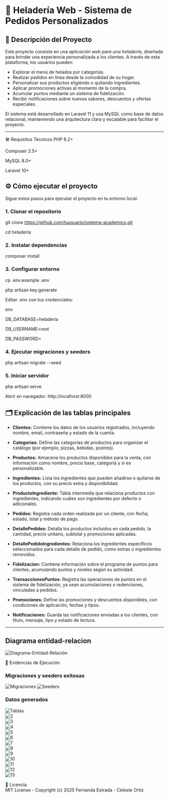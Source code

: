 # 🍦 Heladería Web - Sistema de Pedidos Personalizados

## 📝 Descripción del Proyecto

Este proyecto consiste en una *aplicación web para una heladería*, diseñada para brindar una experiencia personalizada a los clientes. A través de esta plataforma, los usuarios pueden:

- Explorar el menú de helados por categorías.
- Realizar pedidos en línea desde la comodidad de su hogar.
- Personalizar sus productos eligiendo o quitando ingredientes.
- Aplicar promociones activas al momento de la compra.
- Acumular puntos mediante un sistema de fidelización.
- Recibir notificaciones sobre nuevos sabores, descuentos y ofertas especiales.

El sistema está desarrollado en Laravel 11 y usa MySQL como base de datos relacional, manteniendo una arquitectura clara y escalable para facilitar el proyecto.

---
🛠 Requisitos Técnicos
PHP 8.2+

Composer 2.5+

MySQL 8.0+

Laravel 10+

## ⚙️ Cómo ejecutar el proyecto

Sigue estos pasos para ejecutar el proyecto en tu entorno local:

### 1. Clonar el repositorio

git clone https://github.com/tuusuario/sistema-academico.git

cd heladeria

### 2. Instalar dependencias
composer install

### 3. Configurar entorno
cp .env.example .env

php artisan key:generate

Editar .env con tus credenciales:

env

DB_DATABASE=heladeria

DB_USERNAME=root

DB_PASSWORD=

### 4. Ejecutar migraciones y seeders
php artisan migrate --seed

### 5. Iniciar servidor
php artisan serve

Abrir en navegador: http://localhost:8000

## 🗂 Explicación de las tablas principales

- **Clientes:** Contiene los datos de los usuarios registrados, incluyendo nombre, email, contraseña y estado de la cuenta.

- **Categorias:** Define las categorías de productos para organizar el catálogo (por ejemplo, pizzas, bebidas, postres).

- **Productos:** Almacena los productos disponibles para la venta, con información como nombre, precio base, categoría y si es personalizable.

- **Ingredientes:** Lista los ingredientes que pueden añadirse o quitarse de los productos, con su precio extra y disponibilidad.

- **ProductoIngrediente:** Tabla intermedia que relaciona productos con ingredientes, indicando cuáles son ingredientes por defecto o adicionales.

- **Pedidos:** Registra cada orden realizada por un cliente, con fecha, estado, total y método de pago.

- **DetallePedidos:** Detalla los productos incluidos en cada pedido, la cantidad, precio unitario, subtotal y promociones aplicadas.

- **DetallePedidoIngredientes:** Relaciona los ingredientes específicos seleccionados para cada detalle de pedido, como extras o ingredientes removidos.

- **Fidelizacion:** Contiene información sobre el programa de puntos para clientes, acumulando puntos y niveles según su actividad.

- **TransaccionesPuntos:** Registra las operaciones de puntos en el sistema de fidelización, ya sean acumulaciones o redenciones, vinculadas a pedidos.

- **Promociones:** Define las promociones y descuentos disponibles, con condiciones de aplicación, fechas y tipos.

- **Notificaciones:** Guarda las notificaciones enviadas a los clientes, con título, mensaje, tipo y estado de lectura.

---
## Diagrama entidad-relacion
![Diagrama-Entidad-Relación](img/Diagrama.png)

📸 Evidencias de Ejecución

### Migraciones y seeders exitosas

![Migraciones](img/Captura.PNG)
![Seeders](img/Captura1.PNG)

### Datos generados

![Tablas](img/1.png)  
![2](img/2.png)  
![3](img/3.png)  
![4](img/4.png)  
![5](img/5.png)  
![6](img/6.png)  
![7](img/7.png)  
![8](img/8.png)  
![9](img/9.png)  
![10](img/10.png)  
![11](img/11.png)  
![12](img/12.png)  
![13](img/13.png)

📜 Licencia  
MIT License - Copyright (c) 2025 Fernanda Estrada - Celeste Ortiz

